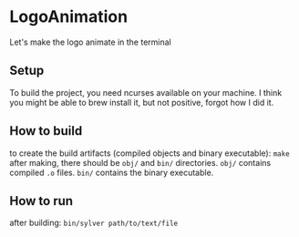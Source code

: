 # LogoAnimation
Let's make the logo animate in the terminal

## Setup
To build the project, you need ncurses available on your machine.  I think you might be able to
brew install it, but not positive, forgot how I did it.

## How to build
to create the build artifacts (compiled objects and binary executable): `make`
after making, there should be `obj/` and `bin/` directories.
`obj/` contains compiled `.o` files.
`bin/` contains the binary executable.

## How to run
after building: `bin/sylver path/to/text/file`
